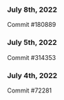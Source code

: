 ### July 8th, 2022

Commit #180889

### July 5th, 2022

Commit #314353


### July 4th, 2022

Commit #72281
